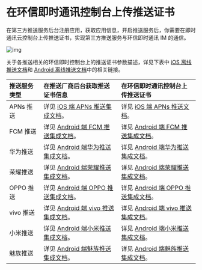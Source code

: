 # 在环信即时通讯控制台上传推送证书

在第三方推送服务后台注册应用，获取应用信息，开启推送服务后，你需要在即时通讯云控制台上传推送证书，实现第三方推送服务与环信即时通讯 IM 的通信。

![img](/images/react-native/push/push_add_certificate.png)

关于各推送相关的环信即时控制台上的推送证书参数描述，详见下表中 [iOS 离线推送文档](/document/ios/push/push_overview.html)和 [Android 离线推送文档](/document/android/push/push_overview.html)中的相关链接。

| 推送服务类型      | 在推送厂商后台获取推送证书信息   | 在环信即时通讯控制台上传推送证书 |
| :--------- | :----- | :------- | 
| APNs 推送       | 详见 [iOS 端 APNs 推送集成文档](/document/ios/push/push_apns.html#创建推送证书)。   | 详见 [iOS 端 APNs 推送文档](/document/ios/push/push_apns.html#上传推送证书)。   |        
| FCM 推送   | 详见 [Android 端 FCM 推送集成文档](/document/android/push/push_fcm.html#fcm-推送集成)。   | 详见 [Android 端 FCM 推送集成文档](/document/android/push/push_fcm.html#步骤三-上传推送证书)。       |        
| 华为推送       | 详见 [Android 端华为推送集成文档](/document/android/push/push_huawei.html#步骤一-在华为开发者后台创建应用)。   | 详见 [Android 端华为推送集成文档](/document/android/push/push_huawei.html#步骤二-在环信即时通讯云控制台上传推送证书)。       |      
| 荣耀推送       | 详见 [Android 端荣耀推送集成文档](/document/android/push/push_honor.html#步骤一-在荣耀开发者服务平台创建应用并申请开通推送服务)。   | 详见 [Android 端荣耀推送集成文档](/document/android/push/push_honor.html#步骤二-在环信即时通讯云控制台上传荣耀推送证书)。       | 
| OPPO 推送      | 详见 [Android 端 OPPO 推送集成文档](/document/android/push/push_oppo.html#步骤一-在-oppo-开发者后台创建应用)。    | 详见 [Android 端 OPPO 推送集成文档](/document/android/push/push_oppo.html#步骤二-上传推送证书)。       |  
| vivo 推送     | 详见 [Android 端 vivo 推送集成文档](/document/android/push/push_vivo.html#步骤一-在-vivo-开发者后台创建应用)。    | 详见 [Android 端 vivo 推送集成文档](/document/android/push/push_vivo.html#步骤二-上传推送证书)。       |         
| 小米推送      |  详见 [Android 端小米推送集成文档](/document/android/push/push_xiaomi.html#步骤一-在小米开放平台创建应用)。    | 详见 [Android 端小米推送集成文档](/document/android/push/push_xiaomi.html#步骤二-上传推送证书)。       | 
| 魅族推送       | 详见 [Android 端魅族推送集成文档](/document/android/push/push_meizu.html#步骤一-在魅族开发者后台创建应用)。    | 详见 [Android 端魅族推送集成文档](/document/android/push/push_meizu.html#步骤二-上传推送证书)。       |   


